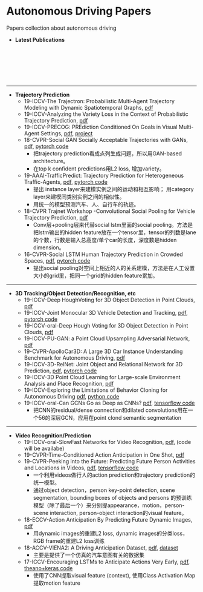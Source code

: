 # Autonomous Driving Papers
Papers collection about autonomous driving

- **Latest Publications**
 <br/> 
 <br/> 
 <br/> 
 <br/> 
 <br/> 
  
  

---

- **Trajectory Prediction**
    - 19-ICCV-The Trajectron: Probabilistic Multi-Agent Trajectory Modeling with Dynamic Spatiotemporal Graphs, [pdf](https://arxiv.org/pdf/1810.05993.pdf)
    - 19-ICCV-Analyzing the Variety Loss in the Context of Probabilistic Trajectory Prediction, [pdf](https://arxiv.org/abs/1907.10178)
    - 19-ICCV-PRECOG: PREdiction Conditioned On Goals in Visual Multi-Agent Settings, [pdf](https://arxiv.org/pdf/1905.01296.pdf), [project](https://sites.google.com/view/precog)
    - 18-CVPR-Social GAN Socially Acceptable Trajectories with GANs, [pdf](https://arxiv.org/pdf/1803.10892.pdf), [pytorch code](https://github.com/agrimgupta92/sgan)
        - 把trajectory prediction看成点列生成问题，所以用GAN-based architecture。
        - 在top k confident predictions用L2 loss, 增加variety。
    - 19-AAAI-TrafficPredict: Trajectory Prediction for Heterogeneous Traffic-Agents, [pdf](https://arxiv.org/pdf/1811.02146.pdf), [pytorch code](https://github.com/huang-xx/TrafficPredict)
        - 提出 instance layer来建模实例之间的运动和相互影响； 用category layer来建模同类别实例之间的相似性。
        - 用统一的模型预测汽车、人、自行车的轨迹。
    - 18-CVPR Trajnet Workshop -Convolutional Social Pooling for Vehicle Trajectory Prediction, [pdf](https://arxiv.org/abs/1805.06771)
        - Conv层+pooling层来代替social lstm里面的social pooling。方法是把lstm输出的hidden feature放在一个tensor里，tensor的列数是lane的个数，行数是输入总高度/单个car的长度，深度数是hidden dimension。
    - 16-CVPR-Social LSTM Human Trajectory Prediction in Crowded Spaces, [pdf](http://cvgl.stanford.edu/papers/CVPR16_Social_LSTM.pdf), [pytorch code](https://github.com/quancore/social-lstm)
        - 提出social pooling对空间上相近的人的关系建模，方法是在人工设置大小的grid里，把同一个grid的hidden feature累加。

---

- **3D Tracking/Object Detection/Recognition, etc**
    - 19-ICCV-Deep HoughVoting for 3D Object Detection in Point Clouds, [pdf](https://arxiv.org/abs/1904.09664)
    - 19-ICCV-Joint Monocular 3D Vehicle Detection and Tracking, [pdf](https://arxiv.org/abs/1811.10742), [pytorch code](https://github.com/ucbdrive/3d-vehicle-tracking)
    - 19-ICCV-oral-Deep Hough Voting for 3D Object Detection in Point Clouds, [pdf](https://arxiv.org/abs/1904.09664)
    - 19-ICCV-PU-GAN: a Point Cloud Upsampling Adversarial Network, [pdf](https://arxiv.org/pdf/1907.10844.pdf)
    - 19-CVPR-ApolloCar3D: A Large 3D Car Instance Understanding Benchmark for Autonomous Driving, [pdf](http://openaccess.thecvf.com/content_CVPR_2019/papers/Song_ApolloCar3D_A_Large_3D_Car_Instance_Understanding_Benchmark_for_Autonomous_CVPR_2019_paper.pdf)
    - 19-ICCV-3D-RelNet: Joint Object and Relational Network for 3D Prediction, [pdf](https://arxiv.org/pdf/1906.02729.pdf), [pytorch code](https://nileshkulkarni.github.io/relative3d/)
    - 19-ICCV-3D Point Cloud Learning for Large-scale Environment Analysis and Place Recognition, [pdf](https://arxiv.org/pdf/1812.07050.pdf)
    - 19-ICCV-Exploring the Limitations of Behavior Cloning for Autonomous Driving [pdf](https://arxiv.org/pdf/1904.08980.pdf), [python code](https://github.com/felipecode/coiltraine/blob/master/docs/exploring_limitations.md)
    - 19-ICCV-oral-Can GCNs Go as Deep as CNNs? [pdf](https://arxiv.org/pdf/1904.03751.pdf), [tensorflow code](https://github.com/lightaime/deep_gcns)
        - 把CNN的residual/dense connection和dilated convolutions用在一个56的深层GCN，应用在point clond semantic segmentation
  
---

- **Video Recognition/Prediction** 
    - 19-ICCV-oral-SlowFast Networks for Video Recognition, [pdf](https://arxiv.org/pdf/1812.03982.pdf), (code will be availabe)
    - 19-CVPR-Time-Conditioned Action Anticipation in One Shot, [pdf](http://openaccess.thecvf.com/content_CVPR_2019/papers/Ke_Time-Conditioned_Action_Anticipation_in_One_Shot_CVPR_2019_paper.pdf)
    - 19-CVPR-Peeking into the Future: Predicting Future Person Activities and Locations in Videos, [pdf](https://github.com/google/next-prediction), [tensorflow code](https://github.com/google/next-prediction)
        - 一个利用videos做行人的action prediction和trajectory prediction的统一模型。
        - 通过object detection，person key-point detection, scene segmentation, bounding boxes of objects and persons 的预训练模型（除了最后一个）来分别提appearance，motion，person-scene interaction, person-object interaction的visual feature。
    - 18-ECCV-Action Anticipation By Predicting Future Dynamic Images, [pdf](https://arxiv.org/abs/1808.00141)
        - 用dynamic images的重建L2 loss, dynamic images的分类loss， RGB frame的重建L2 loss训练
    - 18-ACCV-VIENA2: A Driving Anticipation Dataset,
[pdf](https://arxiv.org/abs/1810.09044), [dataset](https://sites.google.com/view/viena2-project/home)
        - 主要是提供了一个仿真的汽车意图有关的数据集
    - 17-ICCV-Encouraging LSTMs to Anticipate Actions Very Early, [pdf](http://openaccess.thecvf.com/content_ICCV_2017/papers/Aliakbarian_Encouraging_LSTMs_to_ICCV_2017_paper.pdf), [theano+keras code](https://github.com/mangalutsav/Multi-Stage-LSTM-for-Action-Anticipation)
        - 使用了CNN提取visual feature (context), 使用Class Activation Map提取motion feature
